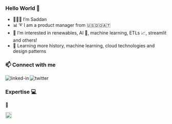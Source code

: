 ### Hello World 👋
- 👨🏾‍💻  I’m Saddan 
- 📊 ➰ I am a product manager from 🇺🇸🇩🇴🇦🇹
- 👀 I’m interested in renewables, AI 🤖, machine learning, ETLs 📈, streamlit and others!
- 🌱 Learning more history, machine learning, cloud technologies and design patterns

### :mailbox: Connect with me

[<img align="left" alt="linked-in" src="https://img.shields.io/badge/linkedin-%230077B5.svg?&style=for-the-badge&logo=linkedin&logoColor=white" />](https://www.linkedin.com/in/saddan-genao-lizardo)
[<img align="left" alt="twitter" src="https://img.shields.io/badge/twitter-%231DA1F2.svg?&style=for-the-badge&logo=twitter&logoColor=white" />](https://twitter.com/saddansays)

<br>

### Expertise 💻 
🐍 <p><img align="left" alt="r-icon" src="https://www.r-project.org/Rlogo.png" height=20 /></p>
<br>


